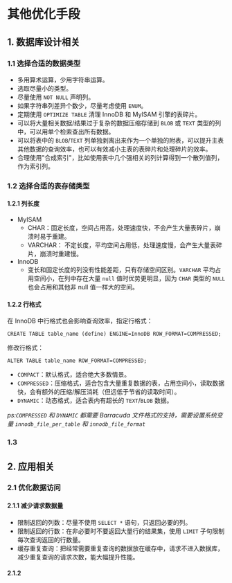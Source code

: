 # 其他优化手段
## 1. 数据库设计相关
### 1.1 选择合适的数据类型
* 多用算术运算，少用字符串运算。
* 选取尽量小的类型。
* 尽量使用 `NOT NULL` 声明列。
* 如果字符串列差异个数少，尽量考虑使用 `ENUM`。
* 定期使用 `OPTIMIZE TABLE` 清理 InnoDB 和 MyISAM 引擎的表碎片。
* 可以将大量相关数据/结果过于复杂的数据压缩存储到 `BLOB` 或 `TEXT` 类型的列中，可以用单个检索查出所有数据。
* 可以将表中的 `BLOB`/`TEXT` 列单独剥离出来作为一个单独的附表，可以提升主表其他数据的查询效率，也可以有效减小主表的表碎片和处理碎片的效率。
* 合理使用"合成索引"，比如使用表中几个强相关的列计算得到一个散列值列，作为索引列。

### 1.2 选择合适的表存储类型
#### 1.2.1 列长度
* MyISAM
  * CHAR：固定长度，空间占用高，处理速度快，不会产生大量表碎片，崩溃时易于重建。
  * VARCHAR： 不定长度，平均空间占用低，处理速度慢，会产生大量表碎片，崩溃时重建慢。
* InnoDB
  * 变长和固定长度的列没有性能差距，只有存储空间区别。`VARCHAR` 平均占用空间小，在列中存在大量 `null` 值时优势更明显，因为 `CHAR` 类型的 `NULL` 也会占用和其他非 null 值一样大的空间。

#### 1.2.2 行格式
在 InnoDB 中行格式也会影响查询效率，指定行格式：
```
CREATE TABLE table_name (define) ENGINE=InnoDB ROW_FORMAT=COMPRESSED;
```

修改行格式：
```
ALTER TABLE table_name ROW_FORMAT=COMPRESSED;
```

  * `COMPACT`：默认格式，适合绝大多数情景。
  * `COMPRESSED`：压缩格式，适合包含大量重复数据的表，占用空间小，读取数据快，会有额外的压缩/解压消耗（但远低于节省的读取时间）。
  * `DYNAMIC`：动态格式，适合表内有超长的 `TEXT`/`BLOB` 数据。

*ps:`COMPRESSED` 和 `DYNAMIC` 都需要 Barracuda 文件格式的支持，需要设置系统变量 `innodb_file_per_table` 和 `innodb_file_format`*

### 1.3 

## 2. 应用相关
### 2.1 优化数据访问
#### 2.1.1 减少请求数据量
* 限制返回的列数：尽量不使用 `SELECT *` 语句，只返回必要的列。
* 限制返回的行数：在非必要时不要返回大量行的结果集，使用 `LIMIT` 子句限制每次查询返回的行数量。
* 缓存重复查询：把经常需要重复查询的数据放在缓存中，请求不进入数据库，减少重复查询的请求次数，能大幅提升性能。

#### 2.1.2 
